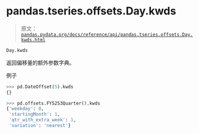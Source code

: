 # pandas.tseries.offsets.Day.kwds

> 原文：[`pandas.pydata.org/docs/reference/api/pandas.tseries.offsets.Day.kwds.html`](https://pandas.pydata.org/docs/reference/api/pandas.tseries.offsets.Day.kwds.html)

```py
Day.kwds
```

返回偏移量的额外参数字典。

例子

```py
>>> pd.DateOffset(5).kwds
{} 
```

```py
>>> pd.offsets.FY5253Quarter().kwds
{'weekday': 0,
 'startingMonth': 1,
 'qtr_with_extra_week': 1,
 'variation': 'nearest'} 
```
